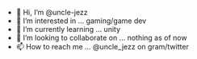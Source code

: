 - 👋 Hi, I’m @uncle-jezz
- 👀 I’m interested in ... gaming/game dev
- 🌱 I’m currently learning ... unity 
- 💞️ I’m looking to collaborate on ... nothing as of now
- 📫 How to reach me ... @uncle_jezz on gram/twitter

<!---
uncle-jezz/uncle-jezz is a ✨ special ✨ repository because its `README.md` (this file) appears on your GitHub profile.
You can click the Preview link to take a look at your changes.
--->
